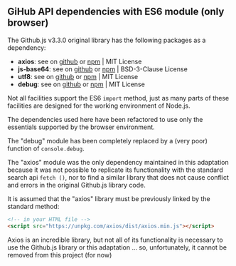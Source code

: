 ## GiHub API dependencies with ES6 module (only browser)


The Github.js v3.3.0 original library has the following packages as a dependency:

* **axios**: see on [github](https://github.com/axios/axios) or [npm](https://www.npmjs.com/package/axios) | MIT License
* **js-base64**: see on [github](https://github.com/dankogai/js-base64) or [npm](https://www.npmjs.com/package/js-base64) | BSD-3-Clause License
* **utf8**: see on [github](https://github.com/mathiasbynens/utf8.js) or [npm](https://www.npmjs.com/package/utf8) | MIT License
* **debug**: see on [github](https://github.com/visionmedia/debug) or [npm](https://www.npmjs.com/package/debug) | MIT License


Not all facilities support the ES6 `import` method, just as many parts of these facilities are designed for the working environment of Node.js.

The dependencies used here have been refactored to use only the essentials supported by the browser environment.

The "debug" module has been completely replaced by a (very poor) function of `console.debug`.

The "axios" module was the only dependency maintained in this adaptation because it was not possible to replicate its functionality with the standard search api `fetch ()`, nor to find a similar library that does not cause conflict and errors in the original Github.js library code.


It is assumed that the "axios" library must be previously linked by the standard method:

```html
<!-- in your HTML file -->
<script src="https://unpkg.com/axios/dist/axios.min.js"></script>
```


Axios is an incredible library, but not all of its functionality is necessary to use the Github.js library or this adaptation ... so, unfortunately, it cannot be removed from this project (for now)